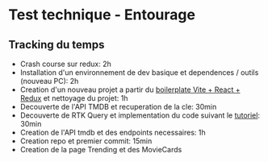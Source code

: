 # Test technique - Entourage

## Tracking du temps

- Crash course sur redux: 2h
- Installation d'un environnement de dev basique et dependences / outils (nouveau PC): 2h
- Creation d'un nouveau projet a partir du [boilerplate Vite + React + Redux](https://github.com/reduxjs/redux-templates) et nettoyage du projet: 1h
- Decouverte de l'API TMDB et recuperation de la cle: 30min
- Decouverte de RTK Query et implementation du code suivant le [tutoriel](https://redux-toolkit.js.org/tutorials/rtk-query): 30min
- Creation de l'API tmdb et des endpoints necessaires: 1h
- Creation repo et premier commit: 15min
- Creation de la page Trending et des MovieCards
